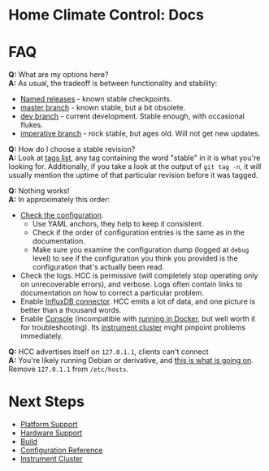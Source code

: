 Home Climate Control: Docs
==

# FAQ

**Q:** What are my options here?  
**A:** As usual, the tradeoff is between functionality and stability:
* [Named releases](https://github.com/home-climate-control/dz/releases) - known stable checkpoints.
* [master branch](https://github.com/home-climate-control/dz/tree/master) - known stable, but a bit obsolete.
* [dev branch](https://github.com/home-climate-control/dz/tree/dev) - current development. Stable enough, with occasional flukes.
* [imperative branch](https://github.com/home-climate-control/dz/tree/last-imperative-maintenance) - rock stable, but ages old. Will not get new updates.

**Q:** How do I choose a stable revision?  
**A:** Look at [tags list](https://github.com/home-climate-control/dz/tags), any tag containing the word "stable" in it is what you're looking for.
Additionally, if you take a look at the output of `git tag -n`, it will usually mention the uptime of that particular revision before it was tagged.

**Q:** Nothing works!  
**A:** In approximately this order:

* [Check the configuration](./configuration/index.md).
  * Use YAML anchors, they help to keep it consistent.
  * Check if the order of configuration entries is the same as in the documentation.
  * Make sure you examine the configuration dump (logged at `debug` level) to see if the configuration you think you provided is the configuration that's actually been read.
* Check the logs. HCC is permissive (will completely stop operating only on unrecoverable errors), and verbose. Logs often contain links to documentation on how to correct a particular problem.
* Enable [InfluxDB connector](./configuration/influx.md). HCC emits a lot of data, and one picture is better than a thousand words.
* Enable [Console](./configuration/console.md) (incompatible with [running in Docker](./build/index.md#docker), but well worth it for troubleshooting). Its [instrument cluster](./instrument-cluster/index.md) might pinpoint problems immediately.

**Q:** HCC advertises itself on `127.0.1.1`, clients can't connect  
**A:** You're likely running Debian or derivative, and [this is what is going on](https://serverfault.com/questions/363095/why-does-my-hostname-appear-with-the-address-127-0-1-1-rather-than-127-0-0-1-in).
Remove `127.0.1.1` from `/etc/hosts`.

# Next Steps
* [Platform Support](./platform.md)
* [Hardware Support](hardware/index.md)
* [Build](./build/index.md)
* [Configuration Reference](./configuration/index.md)
* [Instrument Cluster](./instrument-cluster/index.md)
